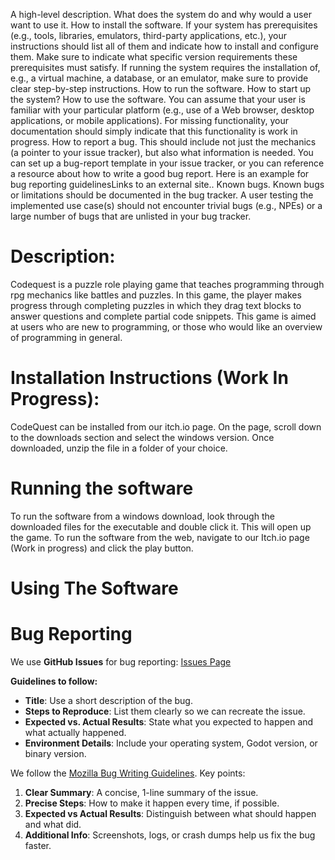 A high-level description. What does the system do and why would a user want to use it.
How to install the software. If your system has prerequisites (e.g., tools, libraries, emulators, third-party applications, etc.), your instructions should list all of them and indicate how to install and configure them. Make sure to indicate what specific version requirements these prerequisites must satisfy. If running the system requires the installation of, e.g., a virtual machine, a database, or an emulator, make sure to provide clear step-by-step instructions.
How to run the software. How to start up the system?
How to use the software. You can assume that your user is familiar with your particular platform (e.g., use of a Web browser, desktop applications, or mobile applications). For missing functionality, your documentation should simply indicate that this functionality is work in progress.
How to report a bug. This should include not just the mechanics (a pointer to your issue tracker), but also what information is needed. You can set up a bug-report template in your issue tracker, or you can reference a resource about how to write a good bug report. Here is an example for bug reporting guidelinesLinks to an external site..
Known bugs. Known bugs or limitations should be documented in the bug tracker. A user testing the implemented use case(s) should not encounter trivial bugs (e.g., NPEs) or a large number of bugs that are unlisted in your bug tracker.

# Description:
Codequest is a puzzle role playing game that teaches programming through rpg mechanics like battles and puzzles. In this game, the player makes progress through
completing puzzles in which they drag text blocks to answer questions and complete partial code snippets. 
This game is aimed at users who are new to programming, or those who would like an overview of programming in general.

# Installation Instructions (Work In Progress):
CodeQuest can be installed from our itch.io page. On the page, scroll down to the downloads section and select the windows version. Once downloaded, unzip the file in a folder of your choice.

# Running the software
To run the software from a windows download, look through the downloaded files for the executable and double click it. This will open up the game. To run the software from the web, navigate to our Itch.io page (Work in progress)
and click the play button.

# Using The Software

# Bug Reporting
We use **GitHub Issues** for bug reporting: [Issues Page](https://github.com/ElliotOusley/CS362_Team_11_Project/issues)

**Guidelines to follow:**
- **Title**: Use a short description of the bug.  
- **Steps to Reproduce**: List them clearly so we can recreate the issue.  
- **Expected vs. Actual Results**: State what you expected to happen and what actually happened.  
- **Environment Details**: Include your operating system, Godot version, or binary version.  

We follow the [Mozilla Bug Writing Guidelines](https://developer.mozilla.org/en-US/docs/Mozilla/QA/Bug_Writing_Guidelines). Key points:

1. **Clear Summary**: A concise, 1-line summary of the issue.  
2. **Precise Steps**: How to make it happen every time, if possible.  
3. **Expected vs Actual Results**: Distinguish between what should happen and what did.  
4. **Additional Info**: Screenshots, logs, or crash dumps help us fix the bug faster.
